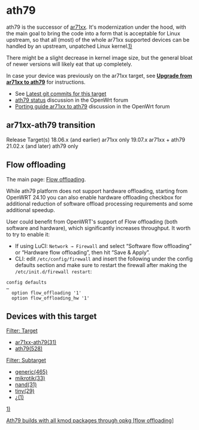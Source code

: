 # ath79

ath79 is the successor of [ar71xx](/docs/techref/targets/ar71xx "docs:techref:targets:ar71xx"). It's modernization under the hood, with the main goal to bring the code into a form that is acceptable for Linux upstream, so that all (most) of the whole ar71xx supported devices can be handled by an upstream, unpatched Linux kernel.[1)](#fn__1)

There might be a slight decrease in kernel image size, but the general bloat of newer versions will likely eat that up completely.

In case your device was previously on the ar71xx target, see [**Upgrade from ar71xx to ath79**](/docs/guide-user/installation/ar71xx.to.ath79 "docs:guide-user:installation:ar71xx.to.ath79") for instructions.

- See [Latest git commits for this target](https://git.openwrt.org/?p=openwrt%2Fopenwrt.git&a=search&h=HEAD&st=commit&s=ath79%3A "https://git.openwrt.org/?p=openwrt/openwrt.git&a=search&h=HEAD&st=commit&s=ath79:")
- [ath79 status](https://forum.openwrt.org/t/ath79-target-status/18614 "https://forum.openwrt.org/t/ath79-target-status/18614") discussion in the OpenWrt forum
- [Porting guide ar71xx to ath79](https://forum.openwrt.org/t/porting-guide-ar71xx-to-ath79/13013 "https://forum.openwrt.org/t/porting-guide-ar71xx-to-ath79/13013") discussion in the OpenWrt forum

## ar71xx-ath79 transition

Release Target(s) 18.06.x (and earlier) ar71xx only 19.07.x ar71xx + ath79 21.02.x (and later) ath79 only

## Flow offloading

The main page: [Flow offloading](/docs/guide-user/perf_and_log/flow_offloading "docs:guide-user:perf_and_log:flow_offloading").

While ath79 platform does not support hardware offloading, starting from OpenWRT 24.10 you can also enable hardware offloading checkbox for additional reduction of software offload processing requirements and some additional speedup.

User could benefit from OpenWRT's support of Flow offloading (both software and hardware), which significantly increases throughput. It worth to try to enable it:

- If using LuCI: `Network → Firewall` and select “Software flow offloading” or “Hardware flow offloading”, then hit “Save &amp; Apply”.
- CLI: edit `/etc/config/firewall` and insert the following under the config defaults section and make sure to restart the firewall after making the `/etc/init.d/firewall restart`:

```
config defaults
…
  option flow_offloading '1'
  option flow_offloading_hw '1'
```

## Devices with this target

[Filter: Target](#folded_67e9d6e8d0f2934d84d5f8745f62df99_1)

- [ar71xx-ath79(31)](/docs/techref/targets/ath79?dataflt%5B0%5D=target_%3Dar71xx-ath79 "Show pages matching 'ar71xx-ath79'")
- [ath79(528)](/docs/techref/targets/ath79?dataflt%5B0%5D=target_%3Dath79 "Show pages matching 'ath79'")

[Filter: Subtarget](#folded_67e9d6e8d0f2934d84d5f8745f62df99_2)

- [generic(465)](/docs/techref/targets/ath79?dataflt%5B0%5D=subtarget_%3Dgeneric "Show pages matching 'generic'")
- [mikrotik(33)](/docs/techref/targets/ath79?dataflt%5B0%5D=subtarget_%3Dmikrotik "Show pages matching 'mikrotik'")
- [nand(31)](/docs/techref/targets/ath79?dataflt%5B0%5D=subtarget_%3Dnand "Show pages matching 'nand'")
- [tiny(29)](/docs/techref/targets/ath79?dataflt%5B0%5D=subtarget_%3Dtiny "Show pages matching 'tiny'")
- [¿(1)](/docs/techref/targets/ath79?dataflt%5B0%5D=subtarget_%3D%C2%BF "Show pages matching '¿'")

[1)](#fnt__1)

[Ath79 builds with all kmod packages through opkg \[flow offloading\]](https://forum.openwrt.org/t/ath79-builds-with-all-kmod-packages-through-opkg-flow-offloading/15897/126 "https://forum.openwrt.org/t/ath79-builds-with-all-kmod-packages-through-opkg-flow-offloading/15897/126")
